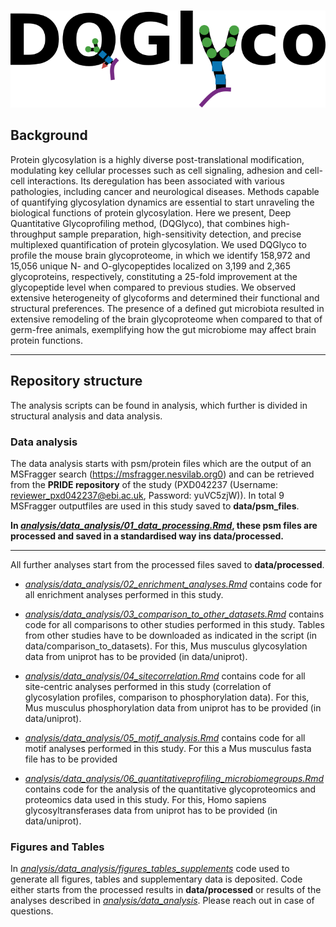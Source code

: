#



![Repository summarising all analysis related to the DQGlyco paper.](DQGlyco_logopng.png)


## Background

Protein glycosylation is a highly diverse post-translational modification, modulating key cellular processes such as cell signaling, adhesion and cell-cell interactions. Its deregulation has been associated with various pathologies, including cancer and neurological diseases. Methods capable of quantifying glycosylation dynamics are essential to start unraveling the  biological functions of protein glycosylation. Here we present, Deep Quantitative Glycoprofiling method, (DQGlyco), that combines high-throughput sample preparation, high-sensitivity detection, and precise multiplexed quantification of protein glycosylation. We used  DQGlyco to profile the mouse brain glycoproteome, in which we identify 158,972 and 15,056 unique N- and O-glycopeptides localized on 3,199 and 2,365 glycoproteins, respectively, constituting a 25-fold improvement at the glycopeptide level when compared to previous studies.  We observed extensive heterogeneity of glycoforms and determined their functional and structural preferences. The presence of a defined gut microbiota resulted in extensive remodeling of the brain glycoproteome when compared to that of germ-free animals, exemplifying how the gut microbiome may affect brain protein functions.

---

## Repository structure

The analysis scripts can be found in analysis, which further is divided in structural analysis and data analysis.


### Data analysis

The data analysis starts with psm/protein files which are the output of an MSFragger search (https://msfragger.nesvilab.org0) and can be retrieved from the **PRIDE repository** of the study (PXD042237 (Username: reviewer_pxd042237@ebi.ac.uk,  Password: yuVC5zjW)). In total 9 MSFragger outputfiles are used in this study saved to **data/psm_files**.

**In [*analysis/data_analysis/01_data_processing.Rmd*](analysis/data_analysis/01_data_processing.Rmd), these psm files are processed and saved in a standardised way ins data/processed.** 

---

All further analyses start from the processed files saved to **data/processed**.

- [*analysis/data_analysis/02_enrichment_analyses.Rmd*](analysis/data_analysis/02_enrichment_analyses.Rmd) contains code for all enrichment analyses performed in this study.

- [*analysis/data_analysis/03_comparison_to_other_datasets.Rmd*](analysis/data_analysis/03_comparison_to_other_datasets.Rmd) contains code for all comparisons to other studies performed in this study. Tables from other studies have to be downloaded as indicated in the script (in data/comparison_to_datasets). For this, Mus musculus glycosylation data from uniprot has to be provided (in data/uniprot).

- [*analysis/data_analysis/04_sitecorrelation.Rmd*](analysis/data_analysis/04_sitecorrelation.Rmd) contains code for all site-centric analyses performed in this study (correlation of glycosylation profiles, comparison to phosphorylation data). For this, Mus musculus phosphorylation data from uniprot has to be provided (in data/uniprot).

- [*analysis/data_analysis/05_motif_analysis.Rmd*](analysis/data_analysis/05_motif_analysis.Rmd) contains code for all motif analyses performed in this study. For this a Mus musculus fasta file has to be provided

- [*analysis/data_analysis/06_quantitativeprofiling_microbiomegroups.Rmd*](analysis/data_analysis/06_quantitativeprofiling_microbiomegroups.Rmd) contains code for the analysis of the quantitative glycoproteomics and proteomics data used in this study. For this, Homo sapiens glycosyltransferases data from uniprot has to be provided (in data/uniprot).

### Figures and Tables

In [*analysis/data_analysis/figures_tables_supplements*](analysis/data_analysis/figures_tables_supplements) code used to generate all figures, tables and supplementary data is deposited. Code either starts from the processed results in **data/processed** or results of the analyses described in [*analysis/data_analysis*](analysis/data_analysis). Please reach out in case of questions.





